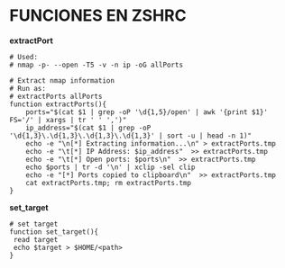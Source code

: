 # FUNCIONES EN ZSHRC

**extractPort**
	
	# Used: 
	# nmap -p- --open -T5 -v -n ip -oG allPorts

	# Extract nmap information
	# Run as: 
	# extractPorts allPorts
	function extractPorts(){
		ports="$(cat $1 | grep -oP '\d{1,5}/open' | awk '{print $1}' FS='/' | xargs | tr ' ' ',')"
		ip_address="$(cat $1 | grep -oP '\d{1,3}\.\d{1,3}\.\d{1,3}\.\d{1,3}' | sort -u | head -n 1)"
		echo -e "\n[*] Extracting information...\n" > extractPorts.tmp
		echo -e "\t[*] IP Address: $ip_address"  >> extractPorts.tmp
		echo -e "\t[*] Open ports: $ports\n"  >> extractPorts.tmp
		echo $ports | tr -d '\n' | xclip -sel clip
		echo -e "[*] Ports copied to clipboard\n"  >> extractPorts.tmp
		cat extractPorts.tmp; rm extractPorts.tmp
	}

**set_target**
	
	# set target
	function set_target(){
	 read target
	 echo $target > $HOME/<path>
	}